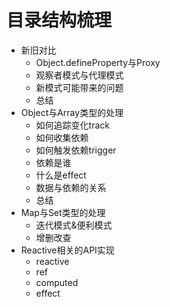 # 目录结构梳理

- 新旧对比
  - Object.defineProperty与Proxy
  - 观察者模式与代理模式
  - 新模式可能带来的问题
  - 总结
- Object与Array类型的处理
  - 如何追踪变化track
  - 如何收集依赖
  - 如何触发依赖trigger
  - 依赖是谁
  - 什么是effect
  - 数据与依赖的关系
  - 总结
- Map与Set类型的处理
  - 迭代模式&便利模式
  - 增删改查
- Reactive相关的API实现
  - reactive
  - ref
  - computed
  - effect
